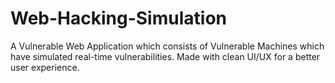 # Web-Hacking-Simulation
A Vulnerable Web Application which consists of Vulnerable Machines which have simulated real-time vulnerabilities.  Made with clean UI/UX for a better user experience.
